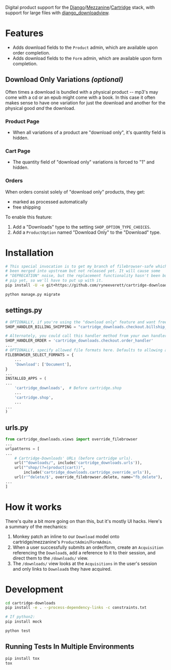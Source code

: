 Digital product support for the [Django](https://github.com/django/django)/[Mezzanine](https://github.com/stephenmcd/mezzanine)/[Cartridge](https://github.com/stephenmcd/cartridge) stack, with support for large files with [django_downloadview](https://github.com/benoitbryon/django-downloadview).

# Features

- Adds download fields to the `Product` admin, which are available upon order completion.
- Adds download fields to the `Form` admin, which are available upon form completion.

## Download Only Variations *(optional)*

Often times a download is bundled with a physical product -- mp3's may come with a cd or an epub might come with a book. In this case it often makes sense to have one variation for just the download and another for the physical good *and* the download.

### Product Page
- When all variations of a product are "download only", it's quantity field is hidden.

### Cart Page

- The quantity field of "download only" variations is forced to "1" and hidden.

### Orders

When orders consist solely of "download only" products, they get:

  - marked as processed automatically
  - free shipping

To enable this feature:

1. Add a "Downloads" type to the setting `SHOP_OPTION_TYPE_CHOICES`.
2. Add a `ProductOption` named "Download Only" to the "Download" type.

# Installation

```sh
# This special invocation is to get my branch of filebrowser-safe which has
# been merged into upstream but not released yet. It will cause some
# "DEPRECATION" noise, but the replacement functionality hasn't been built into
# pip yet, so we'll have to put up with it.
pip install -U -e git+https://github.com/ryneeverett/cartridge-downloads.git@v0.1.1#egg=cartridge-downloads --process-dependency-links

python manage.py migrate
```

## settings.py

```py
# OPTIONALLY, if you're using the "download only" feature and want free shipping for transactions consisting of only those products.
SHOP_HANDLER_BILLING_SHIPPING = "cartridge_downloads.checkout.billship_handler"

# Alternately, you could call this handler method from your own handler.
SHOP_HANDLER_ORDER = 'cartridge_downloads.checkout.order_handler'
...
# OPTIONALLY, specify allowed file formats here. Defaults to allowing all.
FILEBROWSER_SELECT_FORMATS = {
    ...
    'Download': ['Document'],
}
...
INSTALLED_APPS = (
...
    'cartridge_downloads',  # Before cartridge.shop
    ...
    'cartridge.shop',
    ...
...
)
```

## urls.py

```py
from cartridge_downloads.views import override_filebrowser
...
urlpatterns = [
...
    # Cartridge-Downloads' URLs (before cartridge urls).
    url("^downloads/", include('cartridge_downloads.urls')),
    url("^shop/(?=(product|cart))",
        include('cartridge_downloads.cartridge_override_urls')),
    url(r'^delete/$', override_filebrowser.delete, name="fb_delete"),
...
]
```

# How it works

There's quite a bit more going on than this, but it's mostly UI hacks. Here's a summary of the mechanics:

1. Monkey patch an inline to our `Download` model onto cartridge/mezzanine's `ProductAdmin`/`FormAdmin`.
2. When a user successfully submits an order/form, create an `Acquisition` referencing the `Download`s, add a reference to it to their session, and direct them to the `/downloads/` view.
3. The `/downloads/` view looks at the `Acquisitions` in the user's session and only links to `Download`s they have acquired.

# Development

```sh
cd cartridge-downloads
pip install -e . --process-dependency-links -c constraints.txt

# If python2:
pip install mock

python test
```

## Running Tests In Multiple Environments

```sh
pip install tox
tox
```
